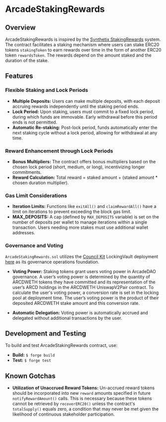 # ArcadeStakingRewards

## Overview

ArcadeStakingRewards is inspired by the [Synthetix StakingRewards](https://github.com/Synthetixio/synthetix/blob/develop/contracts/StakingRewards.sol) system. The contract facilitates a staking mechanism where users can stake ERC20 tokens `stakingToken` to earn rewards over time in the form of another ERC20 token `rewardsToken`. The rewards depend on the amount staked and the duration of the stake.

## Features

### Flexible Staking and Lock Periods

- **Multiple Deposits:** Users can make multiple deposits, with each deposit accruing rewards independently until the staking period ends.
- **Lock Period:** Upon staking, users must commit to a fixed lock period, during which funds are immovable. Early withdrawal before this period ends is not permitted.
- **Automatic Re-staking:** Post-lock period, funds automatically enter the next staking cycle without a lock period, allowing for withdrawal at any time.

### Reward Enhancement through Lock Periods

- **Bonus Multipliers:** The contract offers bonus multipliers based on the chosen lock period (short, medium, or long), incentivizing longer commitments.
- **Reward Calculation:** Total reward = staked amount + (staked amount * chosen duration multiplier).

### Gas Limit Considerations

- **Iteration Limits:** Functions like `exitAll()` and `claimRewardAll()` have a limit on iterations to prevent exceeding the block gas limit.
- **MAX_DEPOSITS:** A cap (defined by `MAX_DEPOSITS` variable) is set on the number of deposits per wallet to manage iterations within a single transaction. Users needing more stakes must use additional wallet addresses.

### Governance and Voting

`ArcadeStakingRewards.sol` utilizes the [Council Kit](https://github.com/delvtech/council-kit/wiki/Voting-Vaults-Overview) LockingVault deployment [here](https://etherscan.io/address/0x7a58784063D41cb78FBd30d271F047F0b9156d6e#code) as its governance operations foundation.

- **Voting Power:** Staking tokens grant users voting power in ArcadeDAO governance. A user’s voting power is determined by the quantity of ARCDWETH tokens they have committed and its representation of the user’s ARCD holdings in the ARCDWETH UniswapV2Pair contract.  To calculate the user's voting power, a conversion rate is set in the locking pool at deployment time. The user’s voting power is the product of their deposited ARCDWETH stake amount and this conversion rate.

- **Automatic Delegation:** Voting power is automatically accrued and delegated without additional transactions by the user.

## Development and Testing

To build and test ArcadeStakingRewards contract, use:

- **Build:** `$ forge build`
- **Test:** `$ forge test`

## Known Gotchas

- **Utilization of Unaccrued Reward Tokens:** Un-accrued reward tokens should be incorporated into new `reward` amounts specified in future `notifyRewardAmount()` calls. This is necessary because these tokens cannot be retrieved by `recoverERC20()` unless the contract's `totalSupply()` equals zero, a condition that may never be met given the likelihood of continuous stakeholder participation.